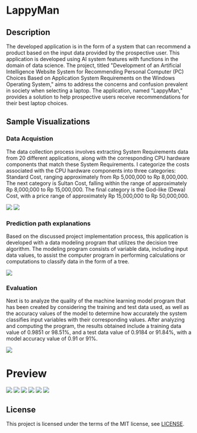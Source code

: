 # LappyMan

## Description

The developed application is in the form of a system that can recommend a product based on the input data provided by the prospective user. 
This application is developed using AI system features with functions in the domain of data science. 
The project, titled "Development of an Artificial Intelligence Website System for Recommending Personal Computer (PC) Choices Based on Application System Requirements on the Windows Operating System," aims to address the concerns and confusion prevalent in society when selecting a laptop. 
The application, named "LappyMan," provides a solution to help prospective users receive recommendations for their best laptop choices.


## Sample Visualizations

### Data Acquistion

The data collection process involves extracting System Requirements data from 20 different applications, along with the corresponding CPU hardware components that match these System Requirements. I categorize the costs associated with the CPU hardware components into three categories: Standard Cost, ranging approximately from Rp 5,000,000 to Rp 8,000,000. The next category is Sultan Cost, falling within the range of approximately Rp 8,000,000 to Rp 15,000,000. The final category is the God-like (Dewa) Cost, with a price range of approximately Rp 15,000,000 to Rp 50,000,000.


<tr>
<td><img src="modelling/explor 1.png"></td>
<td><img src="modelling/explor 2.png"></td>
</tr>

### Prediction path explanations

Based on the discussed project implementation process, this application is developed with a data modeling program that utilizes the decision tree algorithm. The modeling program consists of variable data, including input data values, to assist the computer program in performing calculations or computations to classify data in the form of a tree.

<tr>
<td><img src="modelling/evaluation 2.png"></td>
</tr>


### Evaluation

Next is to analyze the quality of the machine learning model program that has been created by considering the training and test data used, as well as the accuracy values of the model to determine how accurately the system classifies input variables with their corresponding values. After analyzing and computing the program, the results obtained include a training data value of 0.9851 or 98.51%, and a test data value of 0.9184 or 91.84%, with a model accuracy value of 0.91 or 91%.

<tr>
<td><img src="modelling/evaluation 1.png"></td>
</tr>


# Preview


<tr>
<td><img src="modelling/hasil 1.png"></td>
<td><img src="modelling/hasil 2 - tab 1.png"></td>
<td><img src="modelling/hasil 2 - tab 2.png"></td>
<td><img src="modelling/hasil 3.png"></td>
<td><img src="modelling/hasil 4.png"></td>
<td><img src="modelling/hasil 5.png"></td>
</tr>


## License

This project is licensed under the terms of the MIT license, see [LICENSE](LICENSE).

